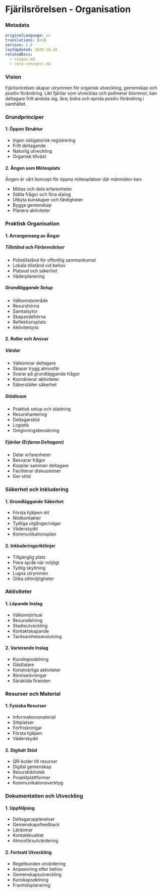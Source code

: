# Fjärilsrörelsen - Organisation

### Metadata
```yaml
originalLanguage: sv
translations: [en]
version: 1.0
lastUpdated: 2024-10-28
relatedDocs: 
  - stages.md
  - core-concepts.md
```

### Vision
Fjärilsrörelsen skapar utrymmen för organisk utveckling, gemenskap och positiv förändring. Likt fjärilar som utvecklas och pollinerar blommor, kan deltagare fritt ansluta sig, lära, bidra och sprida positiv förändring i samhället.

### Grundprinciper

#### 1. Öppen Struktur
- Ingen obligatorisk registrering
- Fritt deltagande
- Naturlig utveckling
- Organisk tillväxt

#### 2. Ängen som Mötesplats
Ängen är vårt koncept för öppna mötesplatser där människor kan:
- Mötas och dela erfarenheter
- Ställa frågor och föra dialog
- Utbyta kunskaper och färdigheter
- Bygga gemenskap
- Planera aktiviteter

### Praktisk Organisation

#### 1. Arrangemang av Ängar

##### Tillstånd och Förberedelser
- Polistillstånd för offentlig sammankomst
- Lokala tillstånd vid behov
- Platsval och säkerhet
- Väderplanering

##### Grundläggande Setup
- Välkomstområde
- Resurshörna
- Samtalsytor
- Skapandehörna
- Reflektionsplats
- Aktivitetsyta

#### 2. Roller och Ansvar

##### Värdar
- Välkomnar deltagare
- Skapar trygg atmosfär
- Svarar på grundläggande frågor
- Koordinerar aktiviteter
- Säkerställer säkerhet

##### Stödteam
- Praktisk setup och städning
- Resurshantering
- Deltagarstöd
- Logistik
- Omgivningsbevakning

##### Fjärilar (Erfarna Deltagare)
- Delar erfarenheter
- Besvarar frågor
- Kopplar samman deltagare
- Faciliterar diskussioner
- Ger stöd

### Säkerhet och Inkludering

#### 1. Grundläggande Säkerhet
- Första hjälpen-kit
- Nödkontakter
- Tydliga utgångar/vägar
- Väderskydd
- Kommunikationsplan

#### 2. Inkluderingsriktlinjer
- Tillgänglig plats
- Flera språk när möjligt
- Tydlig skyltning
- Lugna utrymmen
- Olika sittmöjligheter

### Aktiviteter

#### 1. Löpande Inslag
- Välkomstritual
- Resursdelning
- Stadieutveckling
- Kontaktskapande
- Tacksamhetsavslutning

#### 2. Varierande Inslag
- Kunskapsdelning
- Gästtalare
- Konstnärliga aktiviteter
- Rörelseövningar
- Särskilda firanden

### Resurser och Material

#### 1. Fysiska Resurser
- Informationsmaterial
- Sittplatser
- Förfriskningar
- Första hjälpen
- Väderskydd

#### 2. Digitalt Stöd
- QR-koder till resurser
- Digital gemenskap
- Resursbibliotek
- Projektplattformar
- Kommunikationsverktyg

### Dokumentation och Utveckling

#### 1. Uppföljning
- Deltagarupplevelser
- Gemenskapsfeedback
- Lärdomar
- Kontaktkvalitet
- Atmosfärsutvärdering

#### 2. Fortsatt Utveckling
- Regelbunden utvärdering
- Anpassning efter behov
- Gemenskapsutveckling
- Kunskapsdelning
- Framtidsplanering

